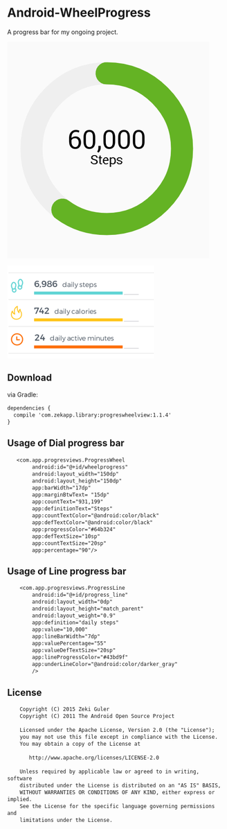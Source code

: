 # Android-WheelProgress
A progress bar for my ongoing project.

![Check Diagram](art/pic-1.png)

![Check Diagram](art/pic-2.png)

## Download

via Gradle:

    dependencies {
      compile 'com.zekapp.library:progreswheelview:1.1.4'
    }
    
## Usage of Dial progress bar

       <com.app.progresviews.ProgressWheel
            android:id="@+id/wheelprogress"
            android:layout_width="150dp"
            android:layout_height="150dp"
            app:barWidth="17dp"
            app:marginBtwText= "15dp"
            app:countText="931,199"
            app:definitionText="Steps"
            app:countTextColor="@android:color/black"
            app:defTextColor="@android:color/black"
            app:progressColor="#64b324"
            app:defTextSize="10sp"
            app:countTextSize="20sp"
            app:percentage="90"/>
            
            
## Usage of Line progress bar

        <com.app.progresviews.ProgressLine
            android:id="@+id/progress_line"
            android:layout_width="0dp"
            android:layout_height="match_parent"
            android:layout_weight="0.9"
            app:definition="daily steps"
            app:value="10,000"
            app:lineBarWidth="7dp"
            app:valuePercentage="55"
            app:valueDefTextSize="20sp"
            app:lineProgressColor="#43bd9f"
            app:underLineColor="@android:color/darker_gray"
            />

## License

        Copyright (C) 2015 Zeki Guler
        Copyright (C) 2011 The Android Open Source Project
        
        Licensed under the Apache License, Version 2.0 (the "License");
        you may not use this file except in compliance with the License.
        You may obtain a copy of the License at
        
           http://www.apache.org/licenses/LICENSE-2.0
        
        Unless required by applicable law or agreed to in writing, software
        distributed under the License is distributed on an "AS IS" BASIS,
        WITHOUT WARRANTIES OR CONDITIONS OF ANY KIND, either express or implied.
        See the License for the specific language governing permissions and
        limitations under the License.
